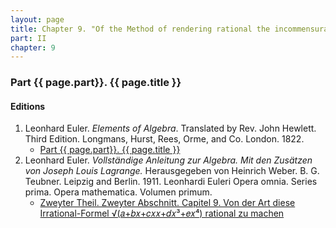 ```yaml
---
layout: page
title: Chapter 9. "Of the Method of rendering rational the incommensurable Formula √(𝑎+𝑏𝑥+𝑐𝑥𝑥+𝑑𝑥³+𝑒𝑥⁴)."
part: II
chapter: 9
---
```


### Part {{ page.part}}. {{ page.title }}




#### Editions

1. Leonhard Euler. *Elements of Algebra*. Translated by Rev. John Hewlett. Third Edition. Longmans, Hurst, Rees, Orme, and Co. London. 1822.
    - [Part {{ page.part}}. {{ page.title }}](/EulerAlgebra/en/pt-II-9.pdf)
2. Leonhard Euler. *Vollständige Anleitung zur Algebra. Mit den Zusätzen von Joseph Louis Lagrange.* Herausgegeben von Heinrich Weber. B. G. Teubner. Leipzig and Berlin. 1911. Leonhardi Euleri Opera omnia. Series prima. Opera mathematica. Volumen primum.
    - [Zweyter Theil. Zweyter Abschnitt. Capitel 9. Von der Art diese Irrational-Formel √(𝑎+𝑏𝑥+𝑐𝑥𝑥+𝑑𝑥³+𝑒𝑥⁴) rational zu machen](/EulerAlgebra/de/II-II-9.pdf)